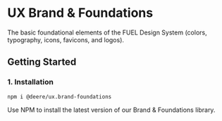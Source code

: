 # UX Brand & Foundations
The basic foundational elements of the FUEL Design System (colors, typography, icons, favicons, and logos).

## Getting Started

### 1. Installation

`npm i @deere/ux.brand-foundations`

Use NPM to install the latest version of our Brand & Foundations library.